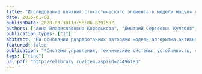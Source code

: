 ```yaml
---
title: "Исследование влияния стохастического элемента в модели модуля управления трафиком"
date: 2015-01-01
publishDate: 2020-03-30T13:58:06.829158Z
authors: ["Анна Владиславовна Королькова", "Дмитрий Сергеевич Кулябов", "Мигран Нельсонович Геворкян", "Леонид Антонович Севастьянов"]
publication_types: ["1"]
abstract: "На основании разработанных авторами модели алгоритма активного управления трафиком RED и метода стохастизации одношаговых процессов построена стохастическая модель RED с пуассоновским и винеровским процессами. В рамках модели изучено влияние стохастического члена на возникновение области автоколебательного поведения алгоритма."
featured: false
publication: "*Системы управления, технические системы: устойчивость, стабилизация, пути и методы исследовани материалы Международной научно-практической конференции, посвященной 95-летию со дня рождения профессора А.А. Шестакова*"
tags: ["rinc"]
url_pdf: "http://elibrary.ru/item.asp?id=24496183"
---
```


